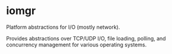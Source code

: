 # iomgr

Platform abstractions for I/O (mostly network).

Provides abstractions over TCP/UDP I/O, file loading, polling, and concurrency
management for various operating systems.
